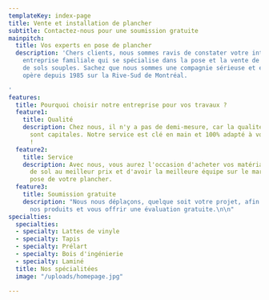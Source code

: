 ```yaml
---
templateKey: index-page
title: Vente et installation de plancher
subtitle: Contactez-nous pour une soumission gratuite
mainpitch:
  title: Vos experts en pose de plancher
  description: 'Chers clients, nous sommes ravis de constater votre intérêt pour notre
    entreprise familiale qui se spécialise dans la pose et la vente de revêtements
    de sols souples. Sachez que nous sommes une compagnie sérieuse et établie qui
    opère depuis 1985 sur la Rive-Sud de Montréal.

'
features:
  title: Pourquoi choisir notre entreprise pour vos travaux ?
  feature1:
    title: Qualité
    description: Chez nous, il n'y a pas de demi-mesure, car la qualité et la finition
      sont capitales. Notre service est clé en main et 100% adapté à vos souhaits
      !
  feature2:
    title: Service
    description: Avec nous, vous aurez l'occasion d'acheter vos matériaux de recouvrement
      de sol au meilleur prix et d'avoir la meilleure équipe sur le marché pour la
      pose de votre plancher.
  feature3:
    title: Soumission gratuite
    description: "Nous nous déplaçons, quelque soit votre projet, afin de vous présenter
      nos produits et vous offrir une évaluation gratuite.\n\n"
specialties:
  specialties:
  - specialty: Lattes de vinyle
  - specialty: Tapis
  - specialty: Prélart
  - specialty: Bois d'ingénierie
  - specialty: Laminé
  title: Nos spécialitées
  image: "/uploads/homepage.jpg"

---
```

